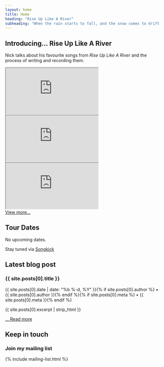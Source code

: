 ```yaml
---
layout: home
title: Home
heading: "Rise Up Like A River"
subheading: "When the rain starts to fall, and the snow comes to drift."
---
```

<div class="container">
  <section class="row">
    <div class="col">
      <h2>Introducing&hellip; Rise Up Like A River</h2>
      <p>Nick talks about his favourite songs from <em>Rise Up Like A River</em> and the process of writing and recording them.</p>
    </div>
</section>
  <section class="row">
    <div class="col-sm-12 col-md">
      <div class="embed-responsive embed-responsive-1by1">
        <iframe class="external-media" src="https://www.youtube.com/embed/eeyjtwKAJiE?rel=0" allow="encrypted-media" allowfullscreen></iframe>
      </div>
    </div>
    <div class="col-sm-12 col-md">
      <div class="embed-responsive embed-responsive-1by1">
        <iframe class="external-media" src="https://www.youtube.com/embed/mjlVm5gMnEM?rel=0" allow="encrypted-media" allowfullscreen></iframe>
      </div>
    </div>
    <div class="col-sm-12 col-md">
      <div class="embed-responsive embed-responsive-1by1">
        <iframe class="external-media" src="https://www.youtube.com/embed/qsaNbN-ygyw?rel=0" allow="encrypted-media" allowfullscreen></iframe>
      </div>
    </div>
    <div class="col-sm-12 col-md">
      <div class="card text-center h-100">
        <div class="card-body d-flex align-items-center justify-content-center">
          <a target="_blank" href="https://www.youtube.com/playlist?list=PLr3HhbPCPQNoCwNcuysgQH-mxmmjE6zhx">View more&hellip;</a>
        </div>
      </div>
    </div>
  </section>
  <section class="row">
    <div class="col-sm-12 col-md">
      <h2>Tour Dates</h2>
      <p>No upcoming dates.</p>
      <p>Stay tuned via <a target="_blank" href="https://www.songkick.com/artists/1679689-nick-payne">Songkick</a></p>
    </div>
    <div class="col-sm-12 col-md">
      <h2>Latest blog post</h2>
      <article>
        <h3>{{ site.posts[0].title }}</h3>
        <p>{{ site.posts[0].date | date: "%b %-d, %Y" }}{% if site.posts[0].author %} &bullet; {{ site.posts[0].author }}{% endif %}{% if site.posts[0].meta %} &bullet; {{ site.posts[0].meta }}{% endif %}</p>
        <p>{{ site.posts[0].excerpt | strip_html }}</p>
        <p><a href="{{ site.baseurl }}{{ site.posts[0].url }}">... Read more</a></p>
      </article>
    </div>
    <div class="col-sm-12 col-md">
      <h2>Keep in touch</h2>
      <h3>Join my mailing list</h3>
      {% include mailing-list.html %}
    </div>
  </section>
</div>
